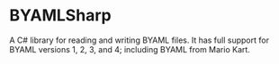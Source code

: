 # BYAMLSharp
A C# library for reading and writing BYAML files.
It has full support for BYAML versions 1, 2, 3, and 4; including BYAML from Mario Kart.

